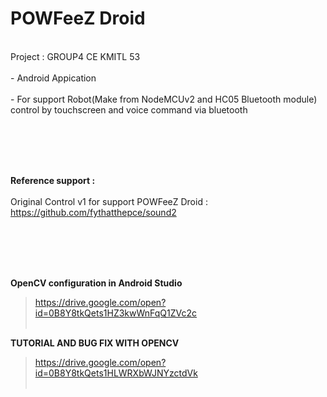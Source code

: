 <H1>POWFeeZ Droid </H1><br>
Project : GROUP4 CE KMITL 53<br><br>
- Android Appication<br><br>
- For support Robot(Make from NodeMCUv2 and HC05 Bluetooth module) control by touchscreen and voice command via bluetooth<br><br>

<br><br><br>

 <B>Reference support : </B><br><br>
 Original Control v1 for support POWFeeZ Droid : https://github.com/fythatthepce/sound2<br><br>

 
<br>
<br>
<br>


<B>OpenCV configuration in Android Studio</B><br>
 > https://drive.google.com/open?id=0B8Y8tkQets1HZ3kwWnFqQ1ZVc2c<br><br>
 
<B>TUTORIAL AND BUG FIX WITH OPENCV</B><br>
 > https://drive.google.com/open?id=0B8Y8tkQets1HLWRXbWJNYzctdVk<br><br>

